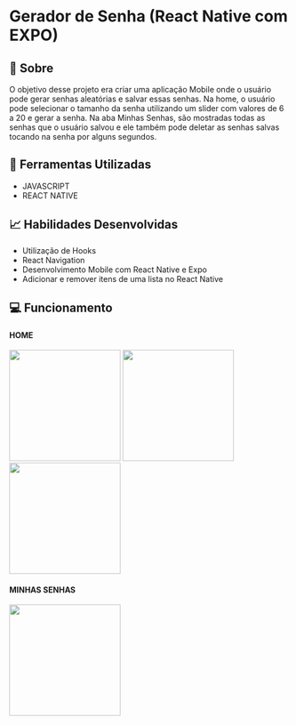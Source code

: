 # Gerador de Senha (React Native com EXPO)
 <h2> 💬 Sobre </h2>
 
O objetivo desse projeto era criar uma aplicação Mobile onde o usuário pode gerar senhas aleatórias e salvar essas senhas. Na home, o usuário pode selecionar o tamanho da senha utilizando um slider com valores de 6 a 20 e gerar a senha. Na aba Minhas Senhas, são mostradas todas as senhas que o usuário salvou e ele também pode deletar as senhas salvas tocando na senha por alguns segundos. 
 
 <h2> 🔧 Ferramentas Utilizadas </h2>
 
 - JAVASCRIPT
 - REACT NATIVE

 <h2> 📈 Habilidades Desenvolvidas </h2>
 
 - Utilização de Hooks
 - React Navigation
 - Desenvolvimento Mobile com React Native e Expo
 - Adicionar e remover itens de uma lista no React Native


 <h2> 💻 Funcionamento </h2>
 
 <h4> HOME </h4>

 <div>

 <img src="https://github.com/carolinebarbara/loja-otica/assets/106767653/ac69c2d2-3861-411a-94f8-0a76c2b6956e" width="200px" />
  <img src="https://github.com/carolinebarbara/password-generator/assets/106767653/e8493375-5b2c-492a-b800-bb02a2540331" width="200px" />
    <img src="https://github.com/carolinebarbara/password-generator/assets/106767653/e6c7f07c-89c5-4d0c-bae1-a4dcbd49cf61" width="200px" />

 </div>

 <h4> MINHAS SENHAS </h4>
  <div>
    <img src="https://github.com/carolinebarbara/password-generator/assets/106767653/a6c73907-0c36-405c-a476-b19919aeba05" width="200px" />

 </div>
 

 
